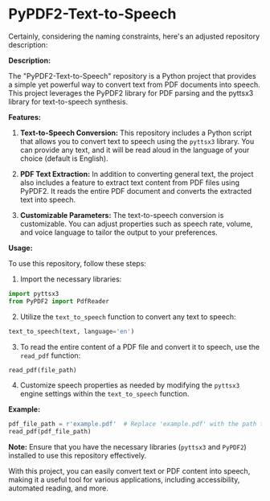 # PyPDF2-Text-to-Speech
Certainly, considering the naming constraints, here's an adjusted repository description:


**Description:**

The "PyPDF2-Text-to-Speech" repository is a Python project that provides a simple yet powerful way to convert text from PDF documents into speech. This project leverages the PyPDF2 library for PDF parsing and the pyttsx3 library for text-to-speech synthesis.

**Features:**

1. **Text-to-Speech Conversion:** This repository includes a Python script that allows you to convert text to speech using the `pyttsx3` library. You can provide any text, and it will be read aloud in the language of your choice (default is English).

2. **PDF Text Extraction:** In addition to converting general text, the project also includes a feature to extract text content from PDF files using PyPDF2. It reads the entire PDF document and converts the extracted text into speech.

3. **Customizable Parameters:** The text-to-speech conversion is customizable. You can adjust properties such as speech rate, volume, and voice language to tailor the output to your preferences.

**Usage:**

To use this repository, follow these steps:

1. Import the necessary libraries:

```python
import pyttsx3
from PyPDF2 import PdfReader
```

2. Utilize the `text_to_speech` function to convert any text to speech:

```python
text_to_speech(text, language='en')
```

3. To read the entire content of a PDF file and convert it to speech, use the `read_pdf` function:

```python
read_pdf(file_path)
```

4. Customize speech properties as needed by modifying the `pyttsx3` engine settings within the `text_to_speech` function.

**Example:**

```python
pdf_file_path = r'example.pdf'  # Replace 'example.pdf' with the path to your PDF file
read_pdf(pdf_file_path)
```

**Note:** Ensure that you have the necessary libraries (`pyttsx3` and `PyPDF2`) installed to use this repository effectively.

With this project, you can easily convert text or PDF content into speech, making it a useful tool for various applications, including accessibility, automated reading, and more.
